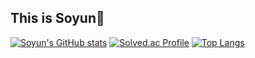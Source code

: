 ## This is Soyun🪼

<!--
**ehouse16/ehouse16** is a ✨ _special_ ✨ repository because its `README.md` (this file) appears on your GitHub profile.

Here are some ideas to get you started:

- 🔭 I’m currently working on ...
- 🌱 I’m currently learning ...
- 👯 I’m looking to collaborate on ...
- 🤔 I’m looking for help with ...
- 💬 Ask me about ...
- 📫 How to reach me: ...
- 😄 Pronouns: ...
- ⚡ Fun fact: ...
-->

[![Soyun's GitHub stats](https://github-readme-stats.vercel.app/api?username=ehouse16)](https://github.com/anuraghazra/github-readme-stats)
[![Solved.ac Profile](http://mazassumnida.wtf/api/v2/generate_badge?boj=ehouse16)](https://solved.ac/ehouse16/)
[![Top Langs](https://github-readme-stats.vercel.app/api/top-langs/?username=ehouse16)](https://github.com/anuraghazra/github-readme-stats)
